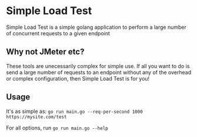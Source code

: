 # Simple Load Test

Simple Load Test is a simple golang application to perform a large number of concurrent requests to a given endpoint

## Why not JMeter etc?

These tools are unecessarily complex for simple use. If all you want to do is send a large number of requests to an endpoint without any of the overhead or complex configuration, then Simple Load Test is for you!

## Usage

It's as simple as: `go run main.go --req-per-second 1000 https://mysite.com/test`

For all options, run `go run main.go --help`
